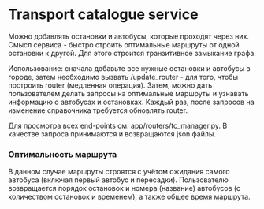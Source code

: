 # Transport catalogue service

Можно добавлять остановки и автобусы, которые проходят через них. Смысл сервиса - быстро строить оптимальные маршруты от одной остановки к другой. Для этого строится транзитивное замыкание графа.

Использование: сначала добавьте все нужные остановки и автобусы в городе, затем необходимо вызвать /update_router - для того, чтобы построить router (медленная операция). Затем, можно дать пользователем делать запросы на оптимальные маршруты и узнавать информацию о автобусах и остановках. Каждый раз, после запросов на изменение справочника требуется обновлять router.

Для просмотра всех end-points см. app/routers/tc_manager.py. В качестве запроса принимаются и возвращаются json файлы.

### Оптимальность маршрута
В данном случае маршруты строятся с учётом ожидания самого автобуса (включая первый автобус и пересадки). Пользователю возвращается порядок остановок и номера (название) автобусов (с количеством остановок и временем), а также общее время маршрута.
